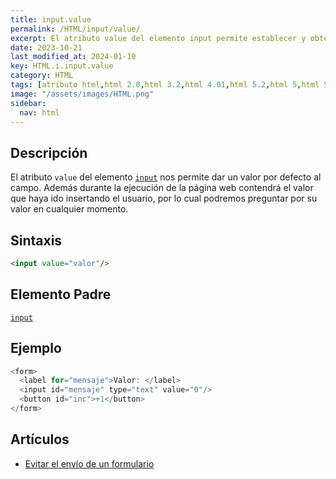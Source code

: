 ```yaml
---
title: input.value
permalink: /HTML/input/value/
excerpt: El atributo value del elemento input permite establecer y obtener valores por defecto en campos HTML.
date: 2023-10-21
last_modified_at: 2024-01-10
key: HTML.i.input.value
category: HTML
tags: [atributo html,html 2.0,html 3.2,html 4.01,html 5.2,html 5,html 5.1,xhtml 1.0,xhtml 1.1]
image: "/assets/images/HTML.png"
sidebar:
  nav: html
---
```


## Descripción


El atributo `value` del elemento [`input`](https://www.w3api.com/HTML/input/) nos permite dar un valor por defecto al campo. Además durante la ejecución de la página web contendrá el valor que haya ido insertando el usuario, por lo cual podremos preguntar por su valor en cualquier momento.


## Sintaxis


```html
<input value="valor"/>
```


## Elemento Padre


[`input`](https://www.w3api.com/HTML/input/)


## Ejemplo


```java
<form>
  <label for="mensaje">Valor: </label>
  <input id="mensaje" type="text" value="0"/>
  <button id="inc">+1</button>
</form>
```


## Artículos

- [Evitar el envío de un formulario](https://lineadecodigo.com/dom/evitar-el-envio-de-un-formulario/)
